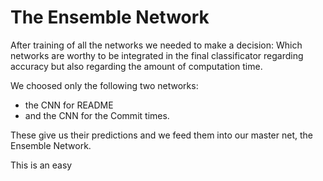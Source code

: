 The Ensemble Network
====================

After training of all the networks we needed to make a decision:
Which networks are worthy to be integrated in the final classificator
regarding accuracy but also regarding the amount of computation time.

We choosed only the following two networks:
* the CNN for README
* and the CNN for the Commit times.

These give us their predictions and we feed them into our master net,
the Ensemble Network.

This is an easy 
